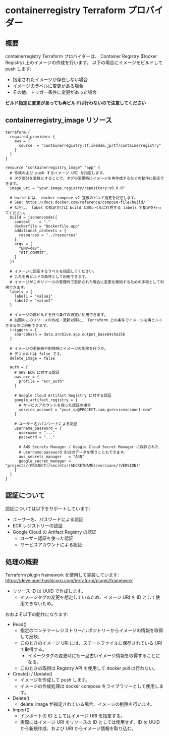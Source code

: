# containerregistry Terraform プロバイダー

## 概要

containerregistry Terraform プロバイダーは、
Container Registry (Docker Registry) 上のイメージの作成を行います。
以下の場合にイメージをビルドして push します:

* 指定されたイメージが存在しない場合
* イメージのラベルに変更がある場合
* その他、トリガー条件に変更があった場合

**ビルド指定に変更があっても再ビルドは行わないので注意してください**

## containerregistry_image リソース

```hcl
terraform {
  required_providers {
    aws = {
      source  = "containerregistry.tf.ikedam.jp/tf/containerregistry"
    }
  }
}

resource "containerregistry_image" "app" {
  # 作成および push するイメージ URI を指定します。
  # タグ部分を変数にすることで、タグの変更時にイメージを再作成するなどの動作に指定できます。
  image_uri = "your.image.registry/repository:v0.0.0"

  # build には、 docker compose v2 互換のビルド指定を記述します。
  # See: https://docs.docker.com/reference/compose-file/build/
  # ただし、 label の指定だけは build と同レベルに存在する labels で指定を行ってください。
  build = jsonenconde({
    context    = "."
    dockerfile = "Dockerfile.app"
    additional_contexts = {
      resources = "../resources"
    }
    args = [
      "ENV=dev",
      "GIT_COMMIT",
    ]
  })

  # イメージに設定するラベルを指定してください。
  # これを再ビルドの条件として利用できます。
  # イメージがこのリソースの管理外で更新された場合に変更を検知するための手段として利用できます。
  labels = {
    label1 = "value1"
    label2 = "value2"
  }

  # イメージの再ビルドを行う条件の設定に利用できます。
  # 前回のこのリソースの作成・更新以降に、 Terraform 上の条件でイメージを再ビルドさせるのに利用できます。
  triggers = {
    sourcehash = data.archive.app.output_base64sha256
  }

  # イメージの更新時や削除時にイメージの削除を行うか。
  # デフォルトは false です。
  delete_image = false

  auth = {
    # AWS ECR に対する認証
    aws_ecr = {
      profile = "ecr_auth"
    }

    # Google Cloud Artifact Registry に対する認証
    google_artifact_registry = {
      # サービスアカウントを使った認証の場合
      service_account = "your_sa@PROJECT.iam.gserviceaccount.com"
    }

    # ユーザー名/パスワードによる認証
    username_password = {
      username = "..."
      password = "..."

      # AWS Secrets Manager / Google Cloud Secret Manager に保存された
      # username:password 形式のデータを使うこともできます。
      aws_secrets_manager   = "ARN"
      google_secret_manager = "projects/(PROJECT)/secrets/(SECRETNAME)/versions/(VERSION)"
    }
  }
}
```

## 認証について

認証については以下をサポートしています:

* ユーザー名、パスワードによる認証
* ECR レジストリーの認証
* Google Cloud の Artifact Registry の認証
    * ユーザー認証を使った認証
    * サービスアカウントによる認証

## 処理の概要

Terraform plugin framework を使用して実装しています: https://developer.hashicorp.com/terraform/plugin/framework

* リソース ID は UUID で作成します。
    * イメージタグの変更を想定しているため、イメージ URI を ID として使用できないため。

おおよそ以下の動作になります:

* Read()
    * 指定のコンテナーレジストリー/リポジトリーからイメージの情報を取得して反映。
    * このときのイメージ URI には、ステートファイルに保存されている URI で取得する。
        * イメージタグの変更時にも一旦古いイメージ情報を取得することになる。
    * このときの取得は Registry API を使用して docker pull は行わない。
* Create() / Update()
    * イメージを作成して push します。
    * イメージの作成処理は docker compose をライブラリーとして使用します。
* Delete()
    * delete_image が指定されている場合、イメージの削除を行います。
* Import()
    * インポートの ID としてはイメージ URI を指定する。
    * 実際にはイメージ URI をリソースの ID としては使用せず、ID を UUID から新規作成、および URI からイメージ情報を取り込む。


